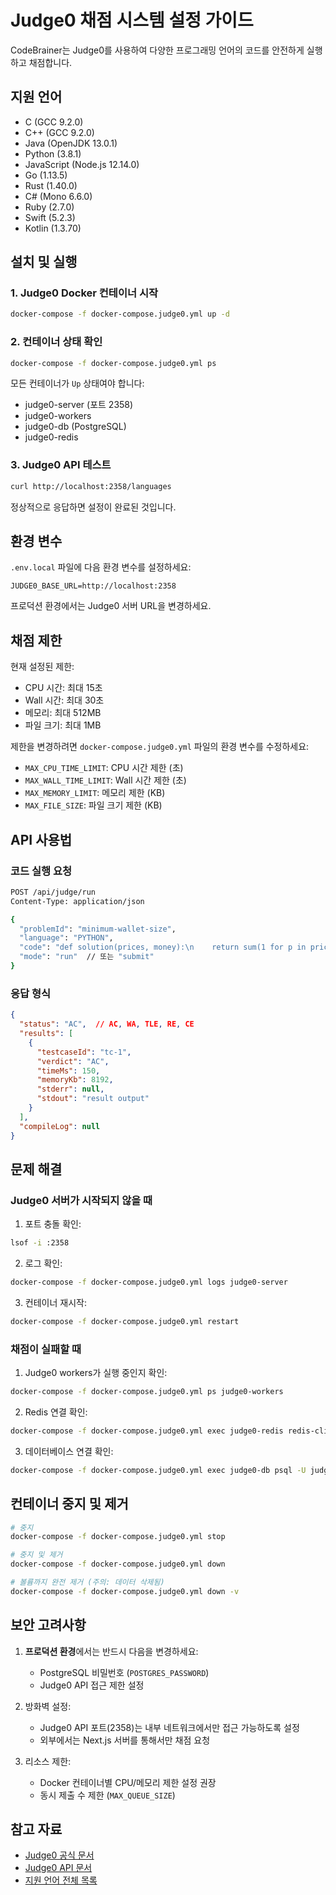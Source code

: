 # Judge0 채점 시스템 설정 가이드

CodeBrainer는 Judge0를 사용하여 다양한 프로그래밍 언어의 코드를 안전하게 실행하고 채점합니다.

## 지원 언어

- C (GCC 9.2.0)
- C++ (GCC 9.2.0)
- Java (OpenJDK 13.0.1)
- Python (3.8.1)
- JavaScript (Node.js 12.14.0)
- Go (1.13.5)
- Rust (1.40.0)
- C# (Mono 6.6.0)
- Ruby (2.7.0)
- Swift (5.2.3)
- Kotlin (1.3.70)

## 설치 및 실행

### 1. Judge0 Docker 컨테이너 시작

```bash
docker-compose -f docker-compose.judge0.yml up -d
```

### 2. 컨테이너 상태 확인

```bash
docker-compose -f docker-compose.judge0.yml ps
```

모든 컨테이너가 `Up` 상태여야 합니다:
- judge0-server (포트 2358)
- judge0-workers
- judge0-db (PostgreSQL)
- judge0-redis

### 3. Judge0 API 테스트

```bash
curl http://localhost:2358/languages
```

정상적으로 응답하면 설정이 완료된 것입니다.

## 환경 변수

`.env.local` 파일에 다음 환경 변수를 설정하세요:

```env
JUDGE0_BASE_URL=http://localhost:2358
```

프로덕션 환경에서는 Judge0 서버 URL을 변경하세요.

## 채점 제한

현재 설정된 제한:
- CPU 시간: 최대 15초
- Wall 시간: 최대 30초
- 메모리: 최대 512MB
- 파일 크기: 최대 1MB

제한을 변경하려면 `docker-compose.judge0.yml` 파일의 환경 변수를 수정하세요:
- `MAX_CPU_TIME_LIMIT`: CPU 시간 제한 (초)
- `MAX_WALL_TIME_LIMIT`: Wall 시간 제한 (초)
- `MAX_MEMORY_LIMIT`: 메모리 제한 (KB)
- `MAX_FILE_SIZE`: 파일 크기 제한 (KB)

## API 사용법

### 코드 실행 요청

```bash
POST /api/judge/run
Content-Type: application/json

{
  "problemId": "minimum-wallet-size",
  "language": "PYTHON",
  "code": "def solution(prices, money):\n    return sum(1 for p in prices if p <= money)",
  "mode": "run"  // 또는 "submit"
}
```

### 응답 형식

```json
{
  "status": "AC",  // AC, WA, TLE, RE, CE
  "results": [
    {
      "testcaseId": "tc-1",
      "verdict": "AC",
      "timeMs": 150,
      "memoryKb": 8192,
      "stderr": null,
      "stdout": "result output"
    }
  ],
  "compileLog": null
}
```

## 문제 해결

### Judge0 서버가 시작되지 않을 때

1. 포트 충돌 확인:
```bash
lsof -i :2358
```

2. 로그 확인:
```bash
docker-compose -f docker-compose.judge0.yml logs judge0-server
```

3. 컨테이너 재시작:
```bash
docker-compose -f docker-compose.judge0.yml restart
```

### 채점이 실패할 때

1. Judge0 workers가 실행 중인지 확인:
```bash
docker-compose -f docker-compose.judge0.yml ps judge0-workers
```

2. Redis 연결 확인:
```bash
docker-compose -f docker-compose.judge0.yml exec judge0-redis redis-cli ping
```

3. 데이터베이스 연결 확인:
```bash
docker-compose -f docker-compose.judge0.yml exec judge0-db psql -U judge0 -c "SELECT 1;"
```

## 컨테이너 중지 및 제거

```bash
# 중지
docker-compose -f docker-compose.judge0.yml stop

# 중지 및 제거
docker-compose -f docker-compose.judge0.yml down

# 볼륨까지 완전 제거 (주의: 데이터 삭제됨)
docker-compose -f docker-compose.judge0.yml down -v
```

## 보안 고려사항

1. **프로덕션 환경**에서는 반드시 다음을 변경하세요:
   - PostgreSQL 비밀번호 (`POSTGRES_PASSWORD`)
   - Judge0 API 접근 제한 설정

2. 방화벽 설정:
   - Judge0 API 포트(2358)는 내부 네트워크에서만 접근 가능하도록 설정
   - 외부에서는 Next.js 서버를 통해서만 채점 요청

3. 리소스 제한:
   - Docker 컨테이너별 CPU/메모리 제한 설정 권장
   - 동시 제출 수 제한 (`MAX_QUEUE_SIZE`)

## 참고 자료

- [Judge0 공식 문서](https://github.com/judge0/judge0)
- [Judge0 API 문서](https://ce.judge0.com/)
- [지원 언어 전체 목록](https://github.com/judge0/judge0/blob/master/CHANGELOG.md#additional-languages)
